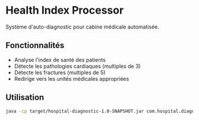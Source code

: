 # Health Index Processor

Système d'auto-diagnostic pour cabine médicale automatisée.

## Fonctionnalités

- Analyse l'index de santé des patients
- Détecte les pathologies cardiaques (multiples de 3)
- Détecte les fractures (multiples de 5)
- Redirige vers les unités médicales appropriées

## Utilisation

```bash
java -cp target/hospital-diagnostic-1.0-SNAPSHOT.jar com.hospital.diagnostic.HealthIndexProcessor <health_index>
